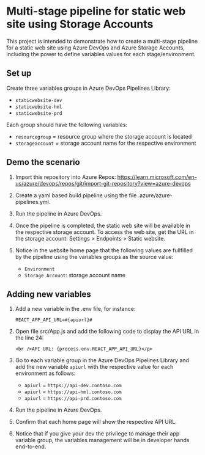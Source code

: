 # Multi-stage pipeline for static web site using Storage Accounts

This project is intended to demonstrate how to create a multi-stage pipeline for a static web site using Azure DevOps and Azure Storage Accounts, including the power to define variables values for each stage/environment.

## Set up

Create three variables groups in Azure DevOps Pipelines Library:

- `staticwebsite-dev`
- `staticwebsite-hml`
- `staticwebsite-prd`

Each group should have the following variables:

- `resourcegroup` = resource group where the storage account is located
- `storageaccount` = storage account name for the respective environment


## Demo the scenario

1. Import this repository into Azure Repos: https://learn.microsoft.com/en-us/azure/devops/repos/git/import-git-repository?view=azure-devops

2.  Create a yaml based build pipeline using the file .azure/azure-pipelines.yml.

3. Run the pipeline in Azure DevOps.

4. Once the pipeline is completed, the static web site will be available in the respective storage account. To access the web site, get the URL in the storage account: Settings > Endpoints > Static website.

5. Notice in the website home page that the following values are fullfilled by the pipeline using the variables groups as the source value:

    - `Environment`
    - `Storage Account`: storage account name

## Adding new variables

1. Add a new variable in the .env file, for instance:
    
    `REACT_APP_API_URL=#{apiurl}#`

2. Open file src/App.js and add the following code to display the API URL in the line 24:

    ```
    <br />API URL: {process.env.REACT_APP_API_URL}</p>
    ```

3. Go to each variable group in the Azure DevOps Pipelines Library and add the new  variable `apiurl` with the respective value for each environment as follows:

    - `apiurl` = `https://api-dev.contoso.com`
    - `apiurl` = `https://api-hml.contoso.com`
    - `apiurl` =  `https://api-prd.contoso.com`

8. Run the pipeline in Azure DevOps.

9. Confirm that each home page will show the respective API URL.

10. Notice that if you give your dev the privilege to manage their app variable group, the variables management will be in developer hands end-to-end.
